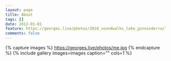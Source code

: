 ```yaml
---
layout: page
title: About
tags: []
date: 2012-01-01
feature: https://georges.live/photos/2018_soundwalks_lake_ginninderra/lake_ginninderra_2.jpg
comments: false
---
```


{% capture images %}
	https://georges.live/photos/me.jpg
{% endcapture %}
{% include gallery images=images caption="" cols=1 %}
